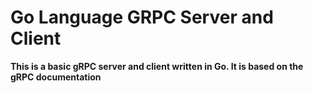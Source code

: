 # **Go Language GRPC Server and Client**

**This is a basic gRPC server and client written in Go. It is based on the gRPC documentation**
